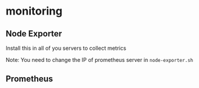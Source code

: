 # monitoring

## Node Exporter 

Install this in all of you servers to collect metrics

Note: You need to change the IP of prometheus server in `node-exporter.sh`


## Prometheus

